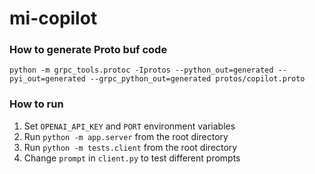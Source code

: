 # mi-copilot

### How to generate Proto buf code
```
python -m grpc_tools.protoc -Iprotos --python_out=generated --pyi_out=generated --grpc_python_out=generated protos/copilot.proto
```

### How to run
1. Set `OPENAI_API_KEY` and `PORT` environment variables
2. Run `python -m app.server` from the root directory
3. Run `python -m tests.client` from the root directory
4. Change `prompt` in `client.py` to test different prompts